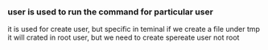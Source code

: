 ### user is used to run the command for particular user

it is used for create user, but specific in teminal if we create a file under tmp it will crated in root user, but we need to create spereate user not root
